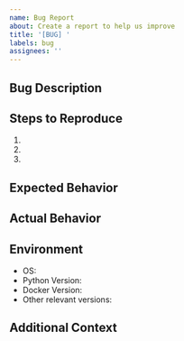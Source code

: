 ```yaml
---
name: Bug Report
about: Create a report to help us improve
title: '[BUG] '
labels: bug
assignees: ''
---
```


## Bug Description
<!-- A clear and concise description of what the bug is -->

## Steps to Reproduce
1. <!-- First Step -->
2. <!-- Second Step -->
3. <!-- And so on... -->

## Expected Behavior
<!-- What you expected to happen -->

## Actual Behavior
<!-- What actually happened -->

## Environment
- OS: <!-- e.g. macOS, Windows, Linux -->
- Python Version: <!-- e.g. 3.10.17 -->
- Docker Version: <!-- e.g. 24.0.5 -->
- Other relevant versions: <!-- e.g. pipecat version -->

## Additional Context
<!-- Add any other context about the problem here --> 